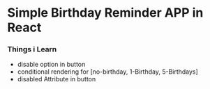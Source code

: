# Simple Birthday Reminder APP in React

### Things i Learn

- disable option in button
- conditional rendering for [no-birthday, 1-Birthday, 5-Birthdays]
- disabled Attribute in button
